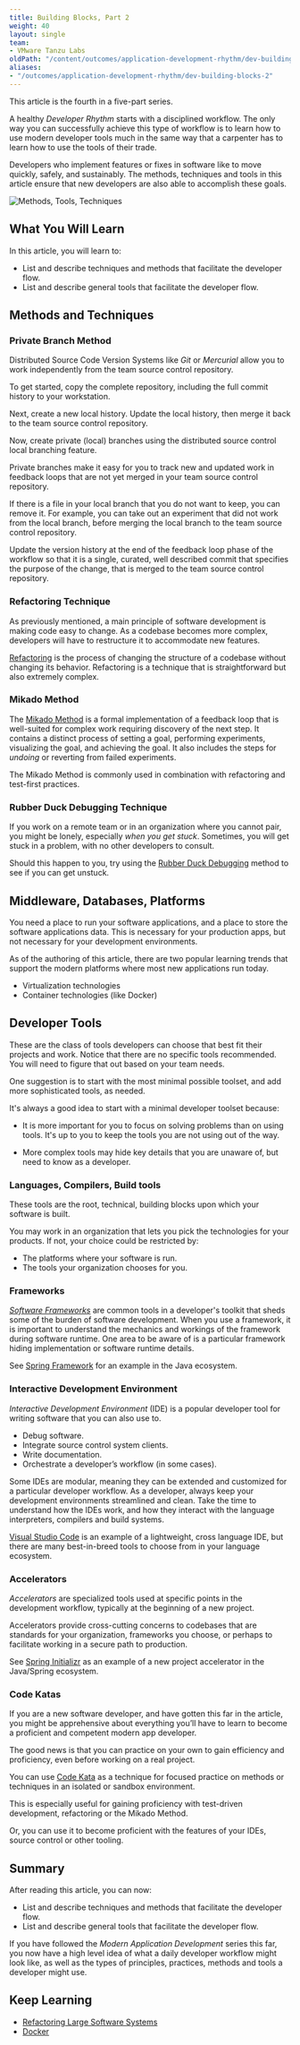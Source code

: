 ```yaml
---
title: Building Blocks, Part 2
weight: 40
layout: single
team:
- VMware Tanzu Labs
oldPath: "/content/outcomes/application-development-rhythm/dev-building-blocks-2.md"
aliases:
- "/outcomes/application-development-rhythm/dev-building-blocks-2"
---
```

This article is the fourth in a five-part series.

A healthy *Developer Rhythm* starts with a disciplined workflow.
The only way you can successfully achieve this type of workflow
is to learn how to use modern developer tools much in the same
way that a carpenter has to learn how to use the tools of their trade.

Developers who implement features or fixes in software
like to move quickly, safely, and sustainably.
The methods, techniques and tools in this article ensure
that new developers are also able to accomplish these
goals.

![Methods, Tools, Techniques](/images/outcomes/application-development-rhythm/dev-building-blocks-tools.jpg)

## What You Will Learn

In this article, you will learn to:

- List and describe techniques and methods that facilitate the developer flow.
- List and describe general tools that facilitate the developer flow.

## Methods and Techniques

### Private Branch Method

Distributed Source Code Version Systems like *Git* or *Mercurial*
allow you to work independently from the team source control repository.

To get started, copy the complete repository,
including the full commit history to your workstation.

Next, create a new local history.
Update the local history,
then merge it back to the team source control repository.

Now, create private (local) branches using the distributed source control local
branching feature.

Private branches make it easy for you to track new
and updated work in feedback loops that are not yet
merged in your team source control repository.

If there is a file in your local branch that you do
not want to keep, you can remove it.
For example, you can take out an experiment that did not work from the
local branch,
before merging the local branch to the team source control repository.

Update the version history at the end of the
feedback loop phase of the workflow so that it is a single,
curated,
well described commit that specifies the purpose of the
change,
that is merged to the team source control repository.

### Refactoring Technique

As previously mentioned,
a main principle of software development is making code easy to change.
As a codebase becomes more complex,
developers will have to restructure it to accommodate new features.

[Refactoring](https://www.refactoring.com/) is the process of changing
the structure of a codebase without changing its behavior.
Refactoring is a technique that is straightforward but also
extremely complex.

### Mikado Method

The
[Mikado Method](https://www.methodsandtools.com/archive/mikado.php)
is a formal implementation of a feedback loop that is well-suited for
complex work requiring discovery of the next step.
It contains a distinct process of setting a goal,
performing experiments,
visualizing the goal,
and achieving the goal.
It also includes the steps for *undoing* or reverting from failed
experiments.

The Mikado Method is commonly used in combination with refactoring and
test-first practices.

### Rubber Duck Debugging Technique

If you work on a remote team or in an organization where you cannot pair,
you might be lonely,
especially *when you get stuck*.
Sometimes,
you will get stuck in a problem,
with no other developers to consult.

Should this happen to you, try using the
[Rubber Duck Debugging](https://rubberduckdebugging.com/)
method to see if you can get unstuck.

## Middleware, Databases, Platforms

You need a place to run your software applications,
and a place to store the software applications data.
This is necessary for your production apps,
but not necessary for your development environments.

As of the authoring of this article, there are
two popular learning trends that support the
modern platforms where most new applications
run today.

- Virtualization technologies
- Container technologies (like Docker)

## Developer Tools

These are the class of tools developers can choose that best fit their
projects and work.
Notice that there are no specific tools recommended.
You will need to figure that out based on your team needs.

One suggestion is to start with the most minimal possible toolset,
and add more sophisticated tools, as needed.

It's always a good idea to start with a minimal developer
toolset because:

-   It is more important for you to focus on solving problems
    than on using tools.
    It's up to you to keep the tools you are not using
    out of the way.

-   More complex tools may hide key details that you are
    unaware of, but need to know as a developer.

### Languages, Compilers, Build tools

These tools are the root, technical, building blocks upon which
your software is built.

You may work in an organization that lets you pick the
technologies for your products.
If not, your choice could be restricted by:

- The platforms where your software is run.
- The tools your organization chooses for you.

### Frameworks

*[Software Frameworks](https://en.wikipedia.org/wiki/Software*framework)*
are common tools in a developer's toolkit that sheds some of the burden of
software development.
When you use a framework,
it is important to understand the mechanics and workings
of the framework during software runtime.
One area to be aware of is a particular framework hiding
implementation or software runtime details.

See [Spring Framework](https://spring.io/projects/spring-framework) for an example in the Java ecosystem.

### Interactive Development Environment

*Interactive Development Environment* (IDE) is a popular
developer tool for writing software that you can also use to.

- Debug software.
- Integrate source control system clients.
- Write documentation.
- Orchestrate a developer’s workflow (in some cases).

Some IDEs are modular,
meaning they can be extended and customized for a particular developer
workflow.
As a developer, always keep your development environments streamlined and
clean.
Take the time to understand how the IDEs work,
and how they interact with the language interpreters,
compilers and build systems.

[Visual Studio Code](https://code.visualstudio.com/)
is an example of a lightweight,
cross language IDE,
but there are many best-in-breed tools to choose from in your language
ecosystem.

### Accelerators

*Accelerators* are specialized tools used at specific points in the
development workflow,
typically at the beginning of a new project.

Accelerators provide cross-cutting concerns to codebases
that are standards for your organization,
frameworks you choose,
or perhaps to facilitate working in a secure path to production.

See [Spring Initializr](https://start.spring.io/)
as an example of a new project accelerator in the
Java/Spring ecosystem.

### Code Katas

If you are a new software developer,
and have gotten this far in the article,
you might be apprehensive about everything you’ll have to learn to
become a proficient and competent modern app developer.

The good news is that you can practice on your own to gain efficiency
and proficiency,
even before working on a real project.

You can use
[Code Kata](http://codekata.com/kata/codekata-intro/)
as a technique for focused practice on methods or techniques in an
isolated or sandbox environment.

This is especially useful for gaining proficiency with test-driven
development,
refactoring or the Mikado Method.

Or,
you can use it  to become proficient with the features of your IDEs,
source control or other tooling.

## Summary

After reading this article, you can now:

-   List and describe techniques and methods that facilitate the
    developer flow.
-   List and describe general tools that facilitate the developer
    flow.

If you have followed the *Modern Application Development* series this
far,
you now have a high level idea of what a daily developer workflow
might look like,
as well as the types of principles,
practices,
methods and tools a developer might use.

## Keep Learning

- [Refactoring Large Software Systems](http://www.methodsandtools.com/archive/archive.php?id=98)
- [Docker](https://docker.io)
